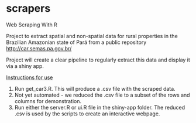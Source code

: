 # scrapers
Web Scraping With R

Project to extract spatial and non-spatial data for rural properties in the Brazilian Amazonian state of Pará from a public repository http://car.semas.pa.gov.br/

Project will create a clear pipeline to regularly extract this data and display it via a shiny app.

<u>Instructions for use</u>
1. Run get_car3.R. This will produce a .csv file with the scraped data. 
2. Not yet automated - we reduced the .csv file to a subset of the rows and columns for demonstration.
3. Run either the server.R or ui.R file in the shiny-app folder. The reduced .csv is used by the scripts to create an interactive webpage.

